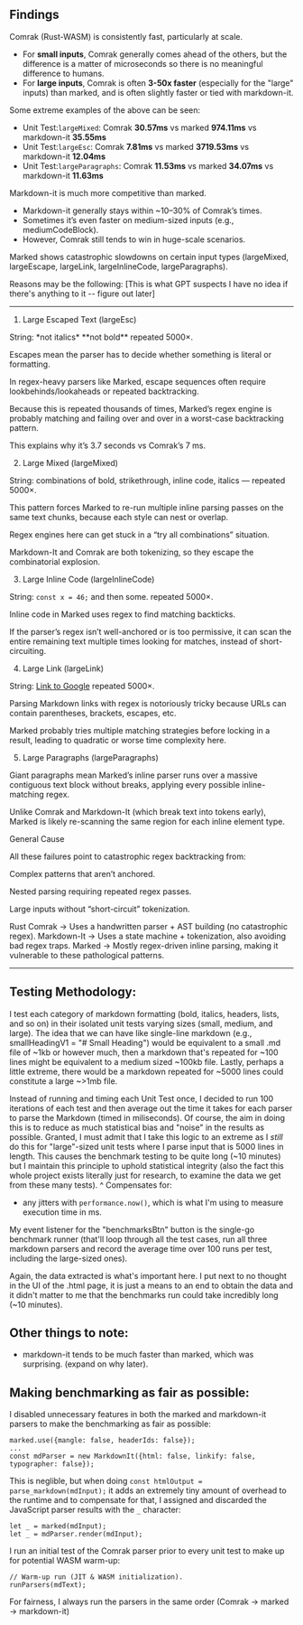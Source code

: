 ## Findings
Comrak (Rust-WASM) is consistently fast, particularly at scale.
- For <b>small inputs</b>, Comrak generally comes ahead of the others, but the difference is a matter of microseconds so there is no meaningful difference to humans.
- For <b>large inputs</b>, Comrak is often <b>3-50x faster</b> (especially for the "large" inputs) than marked, and is often slightly faster or tied with markdown-it.

Some extreme examples of the above can be seen:
- Unit Test:`largeMixed`: Comrak <b>30.57ms</b> vs marked <b>974.11ms</b> vs markdown-it <b>35.55ms</b>
- Unit Test:`largeEsc`: Comrak <b>7.81ms</b> vs marked <b>3719.53ms</b>	vs markdown-it <b>12.04ms</b>
- Unit Test:`largeParagraphs`: Comrak <b>11.53ms</b> vs marked <b>34.07ms</b> vs markdown-it <b>11.63ms</b>

Markdown-it is much more competitive than marked.
- Markdown-it generally stays within ~10–30% of Comrak’s times.
- Sometimes it’s even faster on medium-sized inputs (e.g., mediumCodeBlock).
- However, Comrak still tends to win in huge-scale scenarios.

Marked shows catastrophic slowdowns on certain input types (largeMixed, largeEscape, largeLink, largeInlineCode, largeParagraphs).

Reasons may be the following:
[This is what GPT suspects I have no idea if there's anything to it -- figure out later]
******************************************************************************************
1. Large Escaped Text (largeEsc)

String: \*not italics\* \*\*not bold\*\* repeated 5000×.

Escapes mean the parser has to decide whether something is literal or formatting.

In regex-heavy parsers like Marked, escape sequences often require lookbehinds/lookaheads or repeated backtracking.

Because this is repeated thousands of times, Marked’s regex engine is probably matching and failing over and over in a worst-case backtracking pattern.

This explains why it’s 3.7 seconds vs Comrak’s 7 ms.

2. Large Mixed (largeMixed)

String: combinations of bold, strikethrough, inline code, italics — repeated 5000×.

This pattern forces Marked to re-run multiple inline parsing passes on the same text chunks, because each style can nest or overlap.

Regex engines here can get stuck in a “try all combinations” situation.

Markdown-It and Comrak are both tokenizing, so they escape the combinatorial explosion.

3. Large Inline Code (largeInlineCode)

String: `const x = 46;` and then some. repeated 5000×.

Inline code in Marked uses regex to find matching backticks.

If the parser’s regex isn’t well-anchored or is too permissive, it can scan the entire remaining text multiple times looking for matches, instead of short-circuiting.

4. Large Link (largeLink)

String: [Link to Google](https://www.google.com/) repeated 5000×.

Parsing Markdown links with regex is notoriously tricky because URLs can contain parentheses, brackets, escapes, etc.

Marked probably tries multiple matching strategies before locking in a result, leading to quadratic or worse time complexity here.

5. Large Paragraphs (largeParagraphs)

Giant paragraphs mean Marked’s inline parser runs over a massive contiguous text block without breaks, applying every possible inline-matching regex.

Unlike Comrak and Markdown-It (which break text into tokens early), Marked is likely re-scanning the same region for each inline element type.

General Cause

All these failures point to catastrophic regex backtracking from:

Complex patterns that aren’t anchored.

Nested parsing requiring repeated regex passes.

Large inputs without “short-circuit” tokenization.

Rust Comrak → Uses a handwritten parser + AST building (no catastrophic regex).
Markdown-It → Uses a state machine + tokenization, also avoiding bad regex traps.
Marked → Mostly regex-driven inline parsing, making it vulnerable to these pathological patterns.
******************************************************************************************





## Testing Methodology:

I test each category of markdown formatting (bold, italics, headers, lists, and so on) in their isolated unit tests varying sizes (small, medium, and large). The idea that we can have like single-line markdown (e.g., smallHeadingV1 = "# Small Heading") would be equivalent to a small .md file of ~1kb or however much, then a markdown that's repeated for ~100 lines might be equivalent to a medium sized ~100kb file. Lastly, perhaps a little extreme, there would be a markdown repeated for ~5000 lines could constitute a large ~>1mb file.

Instead of running and timing each Unit Test once, I decided to run 100 iterations of each test and then average out the time it takes for each parser to parse the Markdown (timed in miliseconds). Of course, the aim in doing this is to reduce as much statistical bias and "noise" in the results as possible. Granted, I must admit that I take this logic to an extreme as I *still* do this for "large"-sized unit tests where I parse input that is 5000 lines in length. This causes the benchmark testing to be quite long (~10 minutes) but I maintain this principle to uphold statistical integrity (also the fact this whole project exists literally just for research, to examine the data we get from these many tests).
^ Compensates for:
- any jitters with `performance.now()`, which is what I'm using to measure execution time in ms.


My event listener for the "benchmarksBtn" button is the single-go benchmark runner (that'll loop through all the test cases, run all three markdown parsers and record the average time over 100 runs per test, including the large-sized ones).

Again, the data extracted is what's important here. I put next to no thought in the UI of the .html page, it is just a means to an end to obtain the data and it didn't matter to me that the benchmarks run could take incredibly long (~10 minutes).

## Other things to note:

- markdown-it tends to be much faster than marked, which was surprising. (expand on why later).

## Making benchmarking as fair as possible:

I disabled unnecessary features in both the marked and markdown-it parsers to make the benchmarking as fair as possible:
```
marked.use({mangle: false, headerIds: false});
...
const mdParser = new MarkdownIt({html: false, linkify: false, typographer: false});
```

This is neglible, but when doing `const htmlOutput = parse_markdown(mdInput);` it adds an extremely tiny amount of overhead to the runtime and to compensate for that, I assigned and discarded the JavaScript parser results with the `_` character:
```
let _ = marked(mdInput);
let _ = mdParser.render(mdInput);
```

I run an initial test of the Comrak parser prior to every unit test to make up for potential WASM warm-up:
```
// Warm-up run (JIT & WASM initialization).
runParsers(mdText);
```
For fairness, I always run the parsers in the same order (Comrak -> marked -> markdown-it)